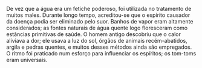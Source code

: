 ﻿De vez que a água era um fetiche poderoso, foi  utilizada no tratamento de muitos males. Durante longo tempo, acreditou-se que o espírito causador da doença podia ser eliminado pelo suor. Banhos de vapor eram altamente considerados; as fontes naturais de água quente logo floresceram como estâncias primitivas de saúde. O homem antigo descobriu que o calor aliviava a dor; ele usava a luz do sol, órgãos de animais recém-abatidos, argila e pedras quentes, e muitos desses métodos ainda são empregados. O ritmo foi praticado num esforço para influenciar os espíritos; os tom-toms eram universais.
